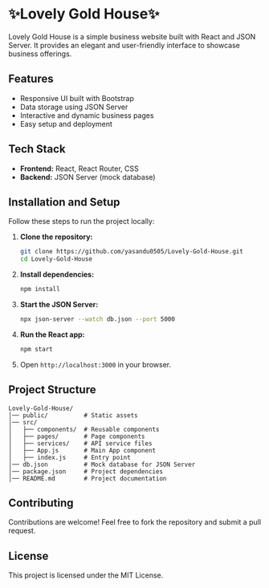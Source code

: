 # ✨Lovely Gold House✨

Lovely Gold House is a simple business website built with React and JSON Server. It provides an elegant and user-friendly interface to showcase business offerings.

## Features

- Responsive UI built with Bootstrap
- Data storage using JSON Server
- Interactive and dynamic business pages
- Easy setup and deployment

## Tech Stack

- **Frontend:** React, React Router, CSS
- **Backend:** JSON Server (mock database)

## Installation and Setup

Follow these steps to run the project locally:

1. **Clone the repository:**

   ```bash
   git clone https://github.com/yasandu0505/Lovely-Gold-House.git
   cd Lovely-Gold-House
   ```

2. **Install dependencies:**

   ```bash
   npm install
   ```

3. **Start the JSON Server:**

   ```bash
   npx json-server --watch db.json --port 5000
   ```

4. **Run the React app:**

   ```bash
   npm start
   ```

5. Open `http://localhost:3000` in your browser.

## Project Structure

```
Lovely-Gold-House/
│── public/          # Static assets
│── src/
│   ├── components/  # Reusable components
│   ├── pages/       # Page components
│   ├── services/    # API service files
│   ├── App.js       # Main App component
│   ├── index.js     # Entry point
│── db.json          # Mock database for JSON Server
│── package.json     # Project dependencies
│── README.md        # Project documentation
```

## Contributing

Contributions are welcome! Feel free to fork the repository and submit a pull request.

## License

This project is licensed under the MIT License.

